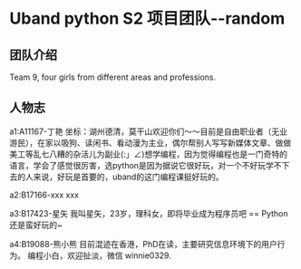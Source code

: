 # Uband python S2 项目团队--random

## 团队介绍
Team 9, four girls from different areas and professions.

## 人物志
a1:A11167-丁艳
坐标：湖州德清，莫干山欢迎你们～～目前是自由职业者（无业游民），在家以吸狗、读闲书、看动漫为主业，偶尔帮别人写写新媒体文章、做做美工等乱七八糟的杂活儿为副业(:」∠)想学编程，因为觉得编程也是一门奇特的语言，学会了感觉很厉害，选python是因为据说它很好玩，对一个不好玩学不下去的人来说，好玩是首要的，uband的这门编程课挺好玩的。

a2:B17166-xxx
xxx

a3:B17423-星矢
我叫星矢，23岁，理科女，即将毕业成为程序员吧 == Python还是蛮好玩的~

a4:B19088-熊小熊
目前混迹在香港，PhD在读，主要研究信息环境下的用户行为。
编程小白，欢迎扯淡，微信 winnie0329.
